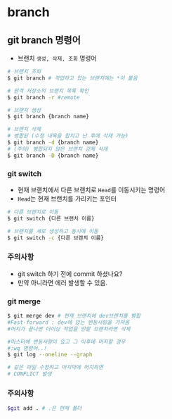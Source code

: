 # branch

## git branch 명령어

- 브랜치 `생성, 삭제, 조회` 명령어

```bash
# 브랜치 조회
$ git branch # 작업하고 있는 브랜치에는 *이 붙음

# 원격 저장소의 브랜치 목록 확인
$ git branch -r #remote

# 브랜치 생성
$ git branch {branch name}

# 브랜치 삭제
# 병합된 (수정 내욕을 합치고 난 후에 삭제 가능)
$ git branch -d {branch name}
# (주의) 병합되지 않은 브랜치 강제 삭제
$ git branch -D {branch name}
```



### git switch

- 현재 브랜치에서 다른 브랜치로 `Head`를 이동시키는 명령어
- `Head`는 현재 브랜치를 가리키는 포인터

```bash
# 다른 브랜치로 이동
$ git switch {다른 브랜치 이름}

# 브랜치를 새로 생성하고 동시에 이동 
$ git switch -c {다른 브랜치 이름}
```



### 주의사항

- git switch 하기 전에 commit 하셨나요?
- 만약 아니라면 에러 발생할 수 있음.



### git merge

```bash
$ git merge dev # 현재 브랜치에 dev브랜치를 병합
#Fast-forward : dev에 있는 변동사항을 가져옴
#머지가 끝나면 더이상 작업을 안할 브랜치라면 삭제

#마스터에 변동사항이 있고 그 이후에 머지할 경우
#:wq 명령어..!
$ git log --oneline --graph

# 같은 파일 수정하고 마지막에 머지하면
# CONFLICT 발생
```



### 주의사항

```bash
$git add . # .은 현재 폴더
```
























